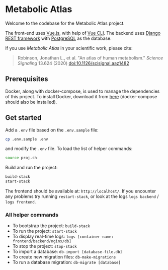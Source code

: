 # Metabolic Atlas
Welcome to the codebase for the Metabolic Atlas project.

The front-end uses [Vue.js](https://vuejs.org), with help of [Vue CLI](https://cli.vuejs.org/). The backend uses [Django REST framework](http://www.django-rest-framework.org) with [PostgreSQL](https://www.postgresql.org) as the database.  

If you use *Metabolic Atlas* in your scientific work, please cite:
> Robinson, Jonathan L., et al. "An atlas of human metabolism." *Science Signaling* 13.624 (2020) [doi:10.1126/scisignal.aaz1482 ](https://doi.org/10.1126/scisignal.aaz1482 )

## Prerequisites
Docker, along with docker-compose, is used to manage the dependencies of this project. To install Docker, download it from [here](https://www.docker.com/products/docker) (docker-compose should also be installed).

## Get started

Add a `.env` file based on the `.env.sample` file:
```bash
cp .env.sample .env
```
and modify the `.env` file. To load the list of helper commands:
```bash
source proj.sh
```

Build and run the project:
```bash
build-stack
start-stack
```
The frontend should be available at: `http://localhost/`. If you encounter any problems try running `restart-stack`, or look at the logs `logs backend` / `logs frontend`.

### All helper commands

* To bootstrap the project: `build-stack`
* To run the project: `start-stack`
* To display real-time logs: `logs [container-name: frontend/backend/nginx/db]`
* To stop the project: `stop-stack`
* To import a database: `db-import [database-file.db]`
* To create new migration files: `db-make-migrations`
* To run a database migration: `db-migrate [database]`
